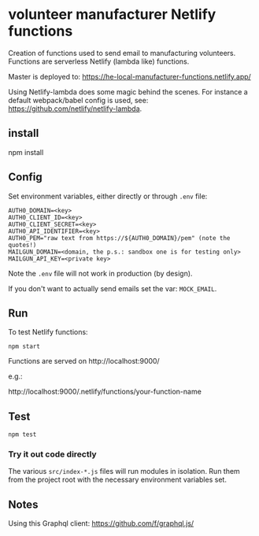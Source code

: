 # volunteer manufacturer Netlify functions 

Creation of functions used to send email to manufacturing volunteers.
Functions are serverless Netlify (lambda like) functions. 

Master is deployed to: https://he-local-manufacturer-functions.netlify.app/

Using Netlify-lambda does some magic behind the scenes.
For instance a default webpack/babel config is used, see: https://github.com/netlify/netlify-lambda.


## install

   npm install


## Config

Set environment variables, either directly or through `.env` file:

```
AUTH0_DOMAIN=<key>
AUTH0_CLIENT_ID=<key>
AUTH0_CLIENT_SECRET=<key>
AUTH0_API_IDENTIFIER=<key>
AUTH0_PEM="raw text from https://${AUTH0_DOMAIN}/pem" (note the quotes!)
MAILGUN_DOMAIN=<domain, the p.s.: sandbox one is for testing only>
MAILGUN_API_KEY=<private key>
```

Note the `.env` file will not work in production (by design).

If you don't want to actually send emails set the var: `MOCK_EMAIL`.

## Run

To test Netlify functions:

    npm start
    
Functions are served on http://localhost:9000/

e.g.: 

http://localhost:9000/.netlify/functions/your-function-name

## Test

    npm test

### Try it out code directly

The various `src/index-*.js` files will run modules in isolation.
Run them from the project root with the necessary environment variables set. 

## Notes

Using this Graphql client: https://github.com/f/graphql.js/
